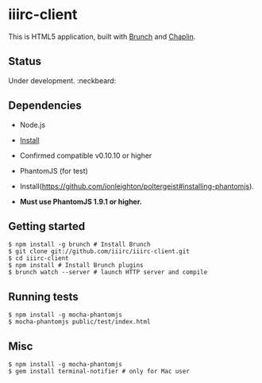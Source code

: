 # iiirc-client

This is HTML5 application, built with
[Brunch](http://brunch.io) and
[Chaplin](http://chaplinjs.org).

## Status

Under development. :neckbeard:

## Dependencies

* Node.js
 * [Install](http://nodejs.org/download/)
 * Confirmed compatible v0.10.10 or higher

* PhantomJS (for test)
 * Install(https://github.com/jonleighton/poltergeist#installing-phantomjs).
 * **Must use PhantomJS 1.9.1 or higher.**

## Getting started

```
$ npm install -g brunch # Install Brunch
$ git clone git://github.com/iiirc/iiirc-client.git
$ cd iiirc-client
$ npm install # Install Brunch plugins
$ brunch watch --server # launch HTTP server and compile
```

## Running tests

```
$ npm install -g mocha-phantomjs
$ mocha-phantomjs public/test/index.html
```

## Misc

```
$ npm install -g mocha-phantomjs
$ gem install terminal-notifier # only for Mac user
```
